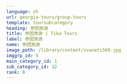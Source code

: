 ```yaml
---
language: zh
url: georgia-tours/group-tours
template: toursubcategory
heading: 参团旅游
title: 参团旅游 | Tika Tours
label: 参团旅游
name: 参团旅游
image_path: /library/content/svaneti569.jpg
imggrp_id: 5
main_category_id: 1
sub_category_id: 32
rank: 0
---
```

<div class="row content-row"><!-- 2228 (0)-->

</div>
